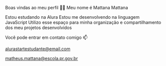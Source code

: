 Boas vindas ao meu perfil 💙💙
Meu nome é Mattana Mattana

Estou estudando na Alura
Estou me desenvolvendo na linguagem JavaScript
Utilizo esse espaço para minha organização e compartilhamento dos meu projetos desenvolvidos

Você pode entrar em contato comigo 📫

alurastartestudante@email.com

matheus.mattana@escola.pr.gov.br
